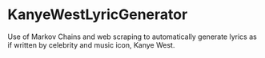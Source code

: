 # KanyeWestLyricGenerator
Use of Markov Chains and web scraping to automatically generate lyrics as if written by celebrity and music icon, Kanye West.
